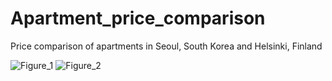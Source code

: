 # Apartment_price_comparison
Price comparison of apartments in Seoul, South Korea and Helsinki, Finland

![Figure_1](https://user-images.githubusercontent.com/97020327/148828943-4e53037f-cce7-4fa9-9994-41d199bded44.png)
![Figure_2](https://user-images.githubusercontent.com/97020327/148828960-f2745092-3cec-4200-b8f3-8e86c8a7119b.png)
